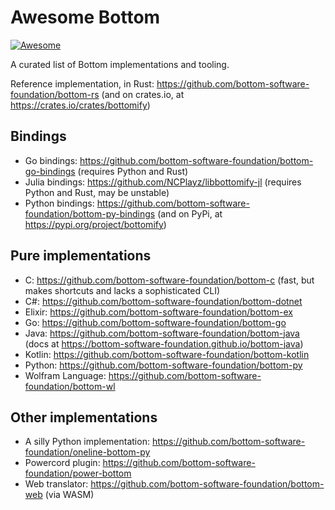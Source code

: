 # Awesome Bottom

[![Awesome](https://awesome.re/badge.svg)](https://github.com/sindresorhus/awesome)

A curated list of Bottom implementations and tooling.

Reference implementation, in Rust: <https://github.com/bottom-software-foundation/bottom-rs> (and on crates.io, at <https://crates.io/crates/bottomify>)

## Bindings
- Go bindings: <https://github.com/bottom-software-foundation/bottom-go-bindings> (requires Python and Rust)
- Julia bindings: <https://github.com/NCPlayz/libbottomify-jl> (requires Python and Rust, may be unstable)
- Python bindings: <https://github.com/bottom-software-foundation/bottom-py-bindings> (and on PyPi, at <https://pypi.org/project/bottomify>)
## Pure implementations
- C: <https://github.com/bottom-software-foundation/bottom-c> (fast, but makes shortcuts and lacks a sophisticated CLI)
- C#: <https://github.com/bottom-software-foundation/bottom-dotnet>
- Elixir: <https://github.com/bottom-software-foundation/bottom-ex>
- Go: <https://github.com/bottom-software-foundation/bottom-go>
- Java: <https://github.com/bottom-software-foundation/bottom-java> (docs at <https://bottom-software-foundation.github.io/bottom-java>)
- Kotlin: <https://github.com/bottom-software-foundation/bottom-kotlin>
- Python: <https://github.com/bottom-software-foundation/bottom-py>
- Wolfram Language: <https://github.com/bottom-software-foundation/bottom-wl>
## Other implementations
- A silly Python implementation: <https://github.com/bottom-software-foundation/oneline-bottom-py>
- Powercord plugin: <https://github.com/bottom-software-foundation/power-bottom>
- Web translator: <https://github.com/bottom-software-foundation/bottom-web> (via WASM)
